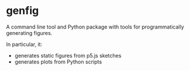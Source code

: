 # genfig

A command line tool and Python package with tools for programmatically generating figures.

In particular, it:

- generates static figures from p5.js sketches
- generates plots from Python scripts
